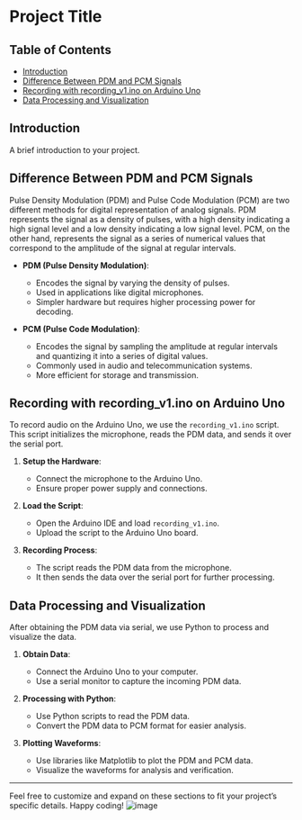 # Project Title

## Table of Contents
- [Introduction](#introduction)
- [Difference Between PDM and PCM Signals](#difference-between-pdm-and-pcm-signals)
- [Recording with recording_v1.ino on Arduino Uno](#recording-with-recording_v1.ino-on-arduino-uno)
- [Data Processing and Visualization](#data-processing-and-visualization)

## Introduction
A brief introduction to your project.

## Difference Between PDM and PCM Signals
Pulse Density Modulation (PDM) and Pulse Code Modulation (PCM) are two different methods for digital representation of analog signals. PDM represents the signal as a density of pulses, with a high density indicating a high signal level and a low density indicating a low signal level. PCM, on the other hand, represents the signal as a series of numerical values that correspond to the amplitude of the signal at regular intervals.

- **PDM (Pulse Density Modulation)**:
  - Encodes the signal by varying the density of pulses.
  - Used in applications like digital microphones.
  - Simpler hardware but requires higher processing power for decoding.

- **PCM (Pulse Code Modulation)**:
  - Encodes the signal by sampling the amplitude at regular intervals and quantizing it into a series of digital values.
  - Commonly used in audio and telecommunication systems.
  - More efficient for storage and transmission.

## Recording with recording_v1.ino on Arduino Uno
To record audio on the Arduino Uno, we use the `recording_v1.ino` script. This script initializes the microphone, reads the PDM data, and sends it over the serial port.

1. **Setup the Hardware**:
   - Connect the microphone to the Arduino Uno.
   - Ensure proper power supply and connections.

2. **Load the Script**:
   - Open the Arduino IDE and load `recording_v1.ino`.
   - Upload the script to the Arduino Uno board.

3. **Recording Process**:
   - The script reads the PDM data from the microphone.
   - It then sends the data over the serial port for further processing.

## Data Processing and Visualization
After obtaining the PDM data via serial, we use Python to process and visualize the data.

1. **Obtain Data**:
   - Connect the Arduino Uno to your computer.
   - Use a serial monitor to capture the incoming PDM data.

2. **Processing with Python**:
   - Use Python scripts to read the PDM data.
   - Convert the PDM data to PCM format for easier analysis.

3. **Plotting Waveforms**:
   - Use libraries like Matplotlib to plot the PDM and PCM data.
   - Visualize the waveforms for analysis and verification.

---

Feel free to customize and expand on these sections to fit your project’s specific details. Happy coding!
![image](https://github.com/user-attachments/assets/666d5aaf-0401-4e56-b428-0ad21703cf2d)
